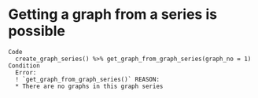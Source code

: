 # Getting a graph from a series is possible

    Code
      create_graph_series() %>% get_graph_from_graph_series(graph_no = 1)
    Condition
      Error:
      ! `get_graph_from_graph_series()` REASON:
      * There are no graphs in this graph series

